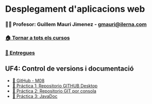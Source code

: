 # Desplegament d'aplicacions web
### 👨‍🏫 Profesor: Guillem Mauri Jimenez - gmauri@ilerna.com
### [🏠 Tornar a tots els cursos](https://github.com/aiuoki/DAW-2)
### [📁 Entregues](https://github.com/aiuoki/DAW-2)
## UF4: Control de versions i documentació
- [📎 GitHub - M08](https://github.com/aiuoki/DAW-2/blob/Desplegament-d'aplicacions-web/UF4%20Control%20de%20versions%20i%20documentaci%C3%B3/GitHub%20-%20M08/GitHub%20-%20M08.pptx)
- [📝 Práctica 1: Repositorio GITHUB Desktop](https://github.com/aiuoki/DAW-2/tree/Desplegament-d'aplicacions-web/UF4%20Control%20de%20versions%20i%20documentaci%C3%B3/Pr%C3%A1ctica%201%20Repositorio%20GITHUB%20Desktop)
- [📝 Práctica 2: Repositorio GIT por consola](https://github.com/aiuoki/DAW-2/tree/Desplegament-d'aplicacions-web/UF4%20Control%20de%20versions%20i%20documentaci%C3%B3/Pr%C3%A1ctica%202%20Repositorio%20GIT%20por%20consola)
- [📝 Práctica 3: JavaDoc](https://github.com/aiuoki/DAW-2/tree/Desplegament-d'aplicacions-web/UF4%20Control%20de%20versions%20i%20documentaci%C3%B3/Pr%C3%A1ctica%203%20JavaDoc)
